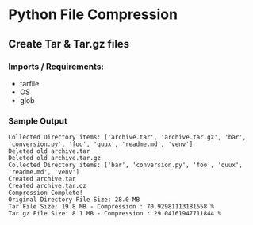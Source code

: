 # Python File Compression
## Create Tar & Tar.gz files

### Imports / Requirements:
- tarfile
- OS
- glob

### Sample Output
```
Collected Directory items: ['archive.tar', 'archive.tar.gz', 'bar', 'conversion.py', 'foo', 'quux', 'readme.md', 'venv']
Deleted old archive.tar
Deleted old archive.tar.gz
Collected Directory items: ['bar', 'conversion.py', 'foo', 'quux', 'readme.md', 'venv']
Created archive.tar
Created archive.tar.gz
Compression Complete!
Original Directory File Size: 28.0 MB
Tar File Size: 19.8 MB - Compression : 70.92981113181558 % 
Tar.gz File Size: 8.1 MB - Compression : 29.04161947711844 % 
```
